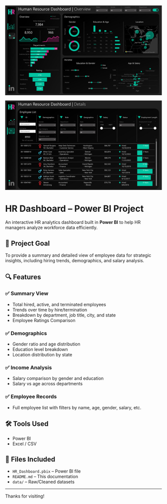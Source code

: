 
![Alt Text](Images/Dashboard.jpg)

![Alt Text](Images/EmployeeRecords.jpg)

# HR Dashboard – Power BI Project

An interactive HR analytics dashboard built in **Power BI** to help HR managers analyze workforce data efficiently.

## 🚀 Project Goal

To provide a summary and detailed view of employee data for strategic insights, including hiring trends, demographics, and salary analysis.

## 🔍 Features

### ✅ Summary View
- Total hired, active, and terminated employees
- Trends over time by hire/termination
- Breakdown by department, job title, city, and state
- Employee Ratings Comparison

### ✅ Demographics
- Gender ratio and age distribution
- Education level breakdown
- Location distribution by state

### ✅ Income Analysis
- Salary comparison by gender and education
- Salary vs age across departments

### ✅ Employee Records
- Full employee list with filters by name, age, gender, salary, etc.

## 🛠️ Tools Used

- Power BI  
- Excel / CSV 

## 📎 Files Included

- `HR_Dashboard.pbix` – Power BI file  
- `README.md` – This documentation  
- `data/` – Raw/Cleaned datasets
  
---

Thanks for visiting!
